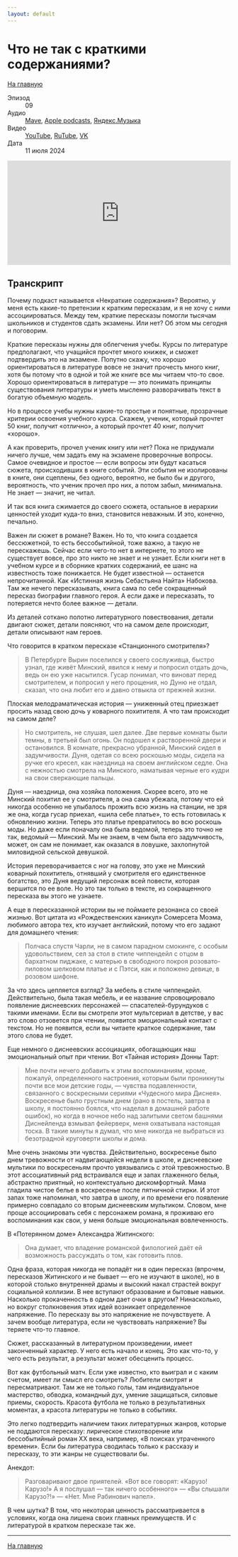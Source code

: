 ```yaml
---
layout: default
---
```


# Что не так с краткими содержаниями?

[На главную](./index.html)

<dl>
<dt>Эпизод</dt>
<dd>09</dd>
<dt>Аудио</dt>
<dd><a href="https://nonbrevia.mave.digital/ep-10">Mave</a>, <a href="https://podcasts.apple.com/ru/podcast/%D1%87%D1%82%D0%BE-%D0%BD%D0%B5-%D1%82%D0%B0%D0%BA-%D1%81-%D0%BA%D1%80%D0%B0%D1%82%D0%BA%D0%B8%D0%BC%D0%B8-%D1%81%D0%BE%D0%B4%D0%B5%D1%80%D0%B6%D0%B0%D0%BD%D0%B8%D1%8F%D0%BC%D0%B8/id1718619044?i=1000661839005">Apple podcasts</a>, <a href="https://music.yandex.ru/album/28385653/track/128539047">Яндекс.Музыка</a></dd>
<dt>Видео</dt>
<dd><a href="https://youtu.be/UfN4l80t2FQ">YouTube</a>, <a href="https://rutube.ru/video/dced6803303966b168d2d4271c4eef79/">RuTube</a>, <a href="https://vk.com/video-222396379_456239034">VK</a></dd>
<dt>Дата</dt>
<dd>11 июля 2024</dd>
</dl>

<iframe src="https://player.mave.digital?podcast=nonbrevia&episode=10&color=rgb(95,128,245)&mute=1&date=1&download=1" style="width: 100%" height="235" scrolling="no" frameborder="no"></iframe>

## Транскрипт

Почему подкаст называется «Некраткие содержания»? Вероятно, у меня есть какие-то претензии к кратким пересказам, и я не хочу с ними ассоциироваться. Между тем, краткие пересказы помогли тысячам школьников и студентов сдать экзамены. Или нет? Об этом мы сегодня и поговорим. 

Краткие пересказы нужны для облегчения учебы. Курсы по литературе предполагают, что учащийся прочтет много книжек, и сможет подтвердить это на экзамене. Попутно скажу, что хорошо ориентироваться в литературе вовсе не значит прочесть много книг, хотя бы потому что в одной и той же книге все мы читаем что-то свое. Хорошо ориентироваться в литературе — это понимать принципы существования литературы и уметь мысленно разворачивать текст в богатую объемную модель.

Но в процессе учебы нужны какие-то простые и понятные, прозрачные критерии освоения учебного курса. Скажем, ученик, который прочтет 50 книг, получит «отлично», а который прочтет 40 книг, получит «хорошо».

А как проверить, прочел ученик книгу или нет? Пока не придумали ничего лучше, чем задать ему на экзамене проверочные вопросы. Самое очевидное и простое — если вопросы эти будут касаться сюжета, происходивших в книге событий. Эти события не изолированы в книге, они сцеплены, без одного, вероятно, не было бы и другого, вероятность, что ученик прочел про них, а потом забыл, минимальна. Не знает — значит, не читал.

И так вся книга сжимается до своего сюжета, остальное в иерархии ценностей уходит куда-то вниз, становится неважным. И это, конечно, печально. 

Важен ли сюжет в романе? Важен. Но то, что книга создается бессюжетной, то есть бессобытийной, тоже важно, а такую не перескажешь. Сейчас если чего-то нет в интернете, то этого не существует вовсе, про это никто не знает и не узнает. Если книги нет в учебном курсе и в сборнике кратких содержаний, ее шанс на известность тоже понижается. Не будет известной — останется непрочитанной. Как «Истинная жизнь Себастьяна Найта» Набокова. Там же нечего пересказывать, книга сама по себе сокращенный пересказ биографии главного героя. А если даже и пересказать, то потеряется нечто более важное — детали. 

Из деталей соткано полотно литературного повествования, детали двигают сюжет, детали поясняют, что на самом деле происходит, детали описывают нам героев.

Что говорится в кратком пересказе «Станционного смотрителя»?

> В Петербурге Вырин поселился у своего сослуживца, быстро узнал, где живёт Минский, явился к нему и попросил отдать дочь, ведь он ею уже насытился. Гусар понимал, что виноват перед смотрителем, и попросил у него прощения, но Дуню не отдал, сказал, что она любит его и давно отвыкла от прежней жизни.

Плоская мелодраматическая история — униженный отец приезжает просить назад свою дочь у коварного похитителя. А что там происходит на самом деле?

> Но смотритель, не слушая, шел далее. Две первые комнаты были темны, в третьей был огонь. Он подошел к растворенной двери и остановился. В комнате, прекрасно убранной, Минский сидел в задумчивости. Дуня, одетая со всею роскошью моды, сидела на ручке его кресел, как наездница на своем английском седле. Она с нежностью смотрела на Минского, наматывая черные его кудри на свои сверкающие пальцы.

Дуня — наездница, она хозяйка положения. Скорее всего, это не Минский похитил ее у смотрителя, а она сама убежала, потому что ей никогда особенно не улыбалось прожить всю жизнь на станции, не зря же она, когда гусар приехал, «шила себе платье», то есть готовилась к обновлению жизни. Теперь это платье превратилось во всю роскошь моды. Но даже если поначалу она была ведомой, теперь это точно не так, ведомый — Минский. Мы не знаем, в чем была его задумчивость, может, он сам не понимает, как оказался в ловушке, захлопнутой миловидной сельской девушкой.

История переворачивается с ног на голову, это уже не Минский коварный похититель, отнявший у смотрителя его единственное богатство, это Дуня ведущий персонаж всей повести, которая вершится по ее воле. Но это так только в тексте, из сокращенного пересказа вы этого не узнаете.

А еще в пересказанной истории вы не поймаете резонанса со своей жизнью. Вот цитата из «Рождественских каникул» Сомерсета Моэма, любимого автора тех, кто изучает английский, потому что его задают для домашнего чтения:

> Полчаса спустя Чарли, не в самом парадном смокинге, с особым удовольствием, сел за стол в стиле чиппендейл с отцом в бархатном пиджаке, с матерью в свободного покроя розовато-лиловом шелковом платье и с Пэтси, как и положено девице, в розовом шифоне. 

За что здесь цепляется взгляд? За мебель в стиле чиппендейл. Действительно, была такая мебель, и ее название спровоцировало появление диснеевских персонажей — спасателей-бурундуков с такими именами. Если вы смотрели этот мультсериал в детстве, у вас это слово отзовется при чтении, появится эмоциональный контакт с текстом. Но не появится, если вы читаете краткое содержание, там этого слова не будет. 

Еще немного о диснеевских ассоциациях, обогащающих наш эмоциональный опыт при чтении. Вот «Тайная история» Донны Тарт:

> Мне почти нечего добавить к этим воспоминаниям, кроме, пожалуй, определенного настроения, которым были проникнуты почти все мои детские годы, — чувства подавленности, связанного с воскресными сериями «Чудесного мира Диснея». Воскресенье было грустным днем (рано в постель, завтра в школу, я постоянно боялся, что наделал в домашней работе ошибок), но когда в ночное небо над залитыми светом башнями Диснейленда взмывал фейерверк, меня охватывала настоящая тоска. В такие минуты я думал, что мне никогда не выбраться из безотрадной круговерти школы и дома.

Мне очень знакомы эти чувства. Действительно, воскресенье было днем тревожности от надвигающейся недели в школе, и диснеевские мультики по воскресеньям прочто увязывались с этой тревожностью. В этот ассоциативный ряд встраивался еще и запах глаженного белья, абстрактно приятный, но контекстуально дискомфортный. Мама гладила чистое белье в воскресенье после пятничной стирки. И этот запах тоже напоминал, что завтра в школу, и по времени его появление примерно совпадало со вторым диснеевским мультиком. Словом, мне проще ассоциировать себя с персонажем романа, я проживаю его воспоминания как свои, у меня больше эмоциональная вовлеченность.

В «Потерянном доме» Александра Житинского:

> Она думает, что владение романской филологией даёт ей возможность рассуждать о том, как готовить плов.

Одна фраза, которая никогда не попадёт ни в один пересказ (впрочем, пересказов Житинского и не бывает — его не изучают в школе), но в которой столько внутренней драмы и высокий накал страстей вокруг социальной коллизии. В нее вступают образование и бытовые навыки. Насколько прокаченность в одном дает очки в другом? Нинасколько, но вокруг столкновения этих идей возникает определенное напряжение. По пересказу вы это напряжение не почувствуете. А зачем вообще литература, если не чувствовать напряжение? Вы теряете что-то главное.

Сюжет, рассказанный в литературном произведении, имеет законченный характер. У него есть начало и конец. Это как что-то, у чего есть результат, а результат может обесценить процесс. 

Вот как футбольный матч. Если уже известно, кто выиграл и с каким счетом, имеет ли смысл его смотреть? Любители смотрят и пересматривают. Там же не только голы, там индивидуальное мастерство, обводка, командный дух, умение защищаться, силовые приемы, скорость. Красота футбола не только в результативных моментах, а красота литературы не только в событиях. 

Это легко подтвердить наличием таких литературных жанров, которые не поддаются пересказу: лирическое стихотворение или бессобытийный роман XX века, например, «В поисках утраченного времени». Если бы литература сводилась только к рассказу и пересказу, то эти жанры не существовали бы.

Анекдот:

> Разговаривают двое приятелей. «Вот все говорят: «Карузо! Карузо!» А я послушал — так ничего особенного» — «Вы слышали Карузо?!» — «Нет. Мне Рабинович напел».

В чем шутка? В том, что некоторая ценность рассматривается в условиях, когда она лишена своих главных преимуществ. И с литературой в кратком пересказе так же.


------

[На главную](./index.html)
